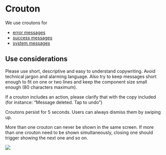 # Crouton

We use croutons for

* [error messages](../../feedback-scenarios/error-scenario.md)
* [success messages](../../feedback-scenarios/success-scenario.md)
* [system messages](../../feedback-scenarios/system-message.md)

## Use considerations

Please use short, descriptive and easy to understand copywriting. Avoid technical jargon and alarming language. Also try to keep messages short enough to fit on one or two lines and keep the component size small enough \(80 characters maximum\).

If a crouton includes an action, please clarify that with the copy included \(for instance: “Message deleted. Tap to undo”\)

Croutons persist for 5 seconds. Users can always dismiss them by swiping up.

More than one crouton can never be shown in the same screen. If more than one crouton need to be shown simultaneously, closing one should trigger showing the next one and so on.

![](../../img/ios-system-crouton.jpg)



